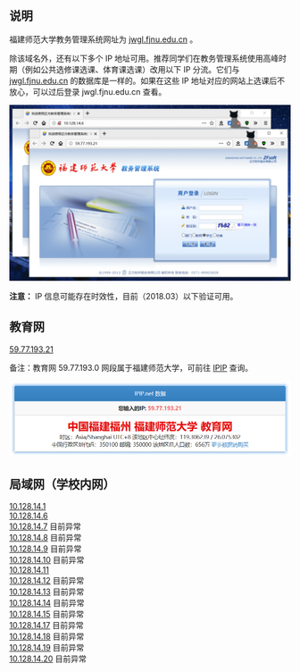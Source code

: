 ## 说明

福建师范大学教务管理系统网址为 [jwgl.fjnu.edu.cn](http://jwgl.fjnu.edu.cn) 。  

除该域名外，还有以下多个 IP 地址可用。推荐同学们在教务管理系统使用高峰时期（例如公共选修课选课、体育课选课）改用以下 IP 分流。它们与 [jwgl.fjnu.edu.cn](http://jwgl.fjnu.edu.cn) 的数据库是一样的。如果在这些 IP 地址对应的网站上选课后不放心，可以过后登录 jwgl.fjnu.edu.cn 查看。

![browse.png](img/browse.png)

**注意：** IP 信息可能存在时效性，目前（2018.03）以下验证可用。

## 教育网  

[59.77.193.21](http://59.77.193.21)  

备注：教育网 59.77.193.0 网段属于福建师范大学，可前往 [IPIP](https://www.ipip.net/) 查询。  

![福建师范大学教育网IP](img/cernet.png)  

## 局域网（学校内网）  

[10.128.14.1](http://10.128.14.1)  
[10.128.14.6](http://10.128.14.6)  
[10.128.14.7](http://10.128.14.7)  目前异常  
[10.128.14.8](http://10.128.14.8)  目前异常  
[10.128.14.9](http://10.128.14.9)  目前异常  
[10.128.14.10](http://10.128.14.10)  目前异常  
[10.128.14.11](http://10.128.14.11)  
[10.128.14.12](http://10.128.14.12)  目前异常  
[10.128.14.13](http://10.128.14.13)  目前异常  
[10.128.14.14](http://10.128.14.14)  目前异常  
[10.128.14.15](http://10.128.14.15)  目前异常  
[10.128.14.17](http://10.128.14.17)  目前异常  
[10.128.14.18](http://10.128.14.18)  目前异常  
[10.128.14.19](http://10.128.14.19)  目前异常  
[10.128.14.20](http://10.128.14.20)  目前异常  

